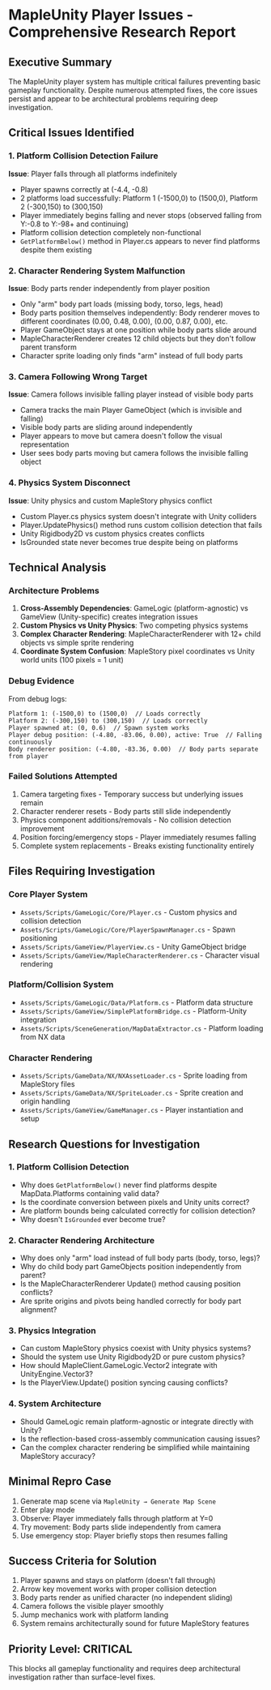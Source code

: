 # MapleUnity Player Issues - Comprehensive Research Report

## Executive Summary
The MapleUnity player system has multiple critical failures preventing basic gameplay functionality. Despite numerous attempted fixes, the core issues persist and appear to be architectural problems requiring deep investigation.

## Critical Issues Identified

### 1. Platform Collision Detection Failure
**Issue**: Player falls through all platforms indefinitely
- Player spawns correctly at (-4.4, -0.8)
- 2 platforms load successfully: Platform 1 (-1500,0) to (1500,0), Platform 2 (-300,150) to (300,150)
- Player immediately begins falling and never stops (observed falling from Y:-0.8 to Y:-98+ and continuing)
- Platform collision detection completely non-functional
- `GetPlatformBelow()` method in Player.cs appears to never find platforms despite them existing

### 2. Character Rendering System Malfunction
**Issue**: Body parts render independently from player position
- Only "arm" body part loads (missing body, torso, legs, head)
- Body parts position themselves independently: Body renderer moves to different coordinates (0.00, 0.48, 0.00), (0.00, 0.87, 0.00), etc.
- Player GameObject stays at one position while body parts slide around
- MapleCharacterRenderer creates 12 child objects but they don't follow parent transform
- Character sprite loading only finds "arm" instead of full body parts

### 3. Camera Following Wrong Target
**Issue**: Camera follows invisible falling player instead of visible body parts
- Camera tracks the main Player GameObject (which is invisible and falling)
- Visible body parts are sliding around independently 
- Player appears to move but camera doesn't follow the visual representation
- User sees body parts moving but camera follows the invisible falling object

### 4. Physics System Disconnect
**Issue**: Unity physics and custom MapleStory physics conflict
- Custom Player.cs physics system doesn't integrate with Unity colliders
- Player.UpdatePhysics() method runs custom collision detection that fails
- Unity Rigidbody2D vs custom physics creates conflicts
- IsGrounded state never becomes true despite being on platforms

## Technical Analysis

### Architecture Problems
1. **Cross-Assembly Dependencies**: GameLogic (platform-agnostic) vs GameView (Unity-specific) creates integration issues
2. **Custom Physics vs Unity Physics**: Two competing physics systems
3. **Complex Character Rendering**: MapleCharacterRenderer with 12+ child objects vs simple sprite rendering
4. **Coordinate System Confusion**: MapleStory pixel coordinates vs Unity world units (100 pixels = 1 unit)

### Debug Evidence
From debug logs:
```
Platform 1: (-1500,0) to (1500,0)  // Loads correctly
Platform 2: (-300,150) to (300,150)  // Loads correctly
Player spawned at: (0, 0.6)  // Spawn system works
Player debug position: (-4.80, -83.06, 0.00), active: True  // Falling continuously
Body renderer position: (-4.80, -83.36, 0.00)  // Body parts separate from player
```

### Failed Solutions Attempted
1. Camera targeting fixes - Temporary success but underlying issues remain
2. Character renderer resets - Body parts still slide independently  
3. Physics component additions/removals - No collision detection improvement
4. Position forcing/emergency stops - Player immediately resumes falling
5. Complete system replacements - Breaks existing functionality entirely

## Files Requiring Investigation

### Core Player System
- `Assets/Scripts/GameLogic/Core/Player.cs` - Custom physics and collision detection
- `Assets/Scripts/GameLogic/Core/PlayerSpawnManager.cs` - Spawn positioning
- `Assets/Scripts/GameView/PlayerView.cs` - Unity GameObject bridge
- `Assets/Scripts/GameView/MapleCharacterRenderer.cs` - Character visual rendering

### Platform/Collision System  
- `Assets/Scripts/GameLogic/Data/Platform.cs` - Platform data structure
- `Assets/Scripts/GameView/SimplePlatformBridge.cs` - Platform-Unity integration
- `Assets/Scripts/SceneGeneration/MapDataExtractor.cs` - Platform loading from NX data

### Character Rendering
- `Assets/Scripts/GameData/NX/NXAssetLoader.cs` - Sprite loading from MapleStory files
- `Assets/Scripts/GameData/NX/SpriteLoader.cs` - Sprite creation and origin handling
- `Assets/Scripts/GameView/GameManager.cs` - Player instantiation and setup

## Research Questions for Investigation

### 1. Platform Collision Detection
- Why does `GetPlatformBelow()` never find platforms despite MapData.Platforms containing valid data?
- Is the coordinate conversion between pixels and Unity units correct?
- Are platform bounds being calculated correctly for collision detection?
- Why doesn't `IsGrounded` ever become true?

### 2. Character Rendering Architecture
- Why does only "arm" load instead of full body parts (body, torso, legs)?
- Why do child body part GameObjects position independently from parent?
- Is the MapleCharacterRenderer Update() method causing position conflicts?
- Are sprite origins and pivots being handled correctly for body part alignment?

### 3. Physics Integration
- Can custom MapleStory physics coexist with Unity physics systems?
- Should the system use Unity Rigidbody2D or pure custom physics?
- How should MapleClient.GameLogic.Vector2 integrate with UnityEngine.Vector3?
- Is the PlayerView.Update() position syncing causing conflicts?

### 4. System Architecture
- Should GameLogic remain platform-agnostic or integrate directly with Unity?
- Is the reflection-based cross-assembly communication causing issues?
- Can the complex character rendering be simplified while maintaining MapleStory accuracy?

## Minimal Repro Case
1. Generate map scene via `MapleUnity → Generate Map Scene`
2. Enter play mode
3. Observe: Player immediately falls through platform at Y=0
4. Try movement: Body parts slide independently from camera
5. Use emergency stop: Player briefly stops then resumes falling

## Success Criteria for Solution
1. Player spawns and stays on platform (doesn't fall through)
2. Arrow key movement works with proper collision detection
3. Body parts render as unified character (no independent sliding)
4. Camera follows the visible player smoothly
5. Jump mechanics work with platform landing
6. System remains architecturally sound for future MapleStory features

## Priority Level: CRITICAL
This blocks all gameplay functionality and requires deep architectural investigation rather than surface-level fixes.